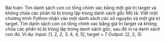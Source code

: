 Bài toán: Tìm danh sách con có tổng chính xác bằng một giá trị target và không chứa các phần tử bị trùng lặp trong danh sách gốc
Mô tả: Viết một chương trình Python nhận vào một danh sách các số nguyên và một giá trị target. Tìm danh sách con có tổng chính xác bằng giá trị target và không chứa các phần tử bị trùng lặp trong danh sách gốc, sau đó in ra danh sách con đó.
Ví dụ:
Input: [1, 2, 2, 3, 4, 4, 5], target = 7
Output: [2, 2, 3]